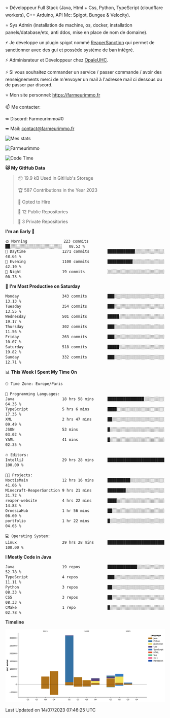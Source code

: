 ⭐ Développeur Full Stack (Java, Html + Css, Python, TypeScript (cloudflare workers), C++ Arduino,  API Mc: Spigot, Bungee & Velocity).

⭐ Sys Admin (installation de machine, os, docker, installation panels/database/etc, anti ddos, mise en place de nom de domaine).

⚡ Je développe un plugin spigot nommé [ReaperSanction](https://www.spigotmc.org/resources/reapersanction.89580/) qui permet de sanctionner avec des gui et possède système de ban intégré.

⚡ Adminisrateur et Développeur chez [OpaleUHC](https://opaleuhc.fr).

⚡ Si vous souhaitez commander un service / passer commande / avoir des renseignements merci de m'envoyer un mail à l'adresse mail ci dessous ou de passer par discord.

⭐ Mon site personnel: https://farmeurimmo.fr

   
📫 Me contacter:
 
   ➥ Discord: Farmeurimmo#0
   
   ➥ Mail: contact@farmeurimmo.fr

![Mes stats](https://github-readme-stats.farmeurimmo.fr/api?username=Farmeurimmo&count_private=true&show_icons=true&theme=radical)

<img src="https://komarev.com/ghpvc/?username=Farmeurimmo" alt="Farmeurimmo" />

<!--START_SECTION:waka-->
![Code Time](http://img.shields.io/badge/Code%20Time-846%20hrs%2042%20mins-blue)

**🐱 My GitHub Data** 

> 📦 19.9 kB Used in GitHub's Storage 
 > 
> 🏆 587 Contributions in the Year 2023
 > 
> 💼 Opted to Hire
 > 
> 📜 12 Public Repositories 
 > 
> 🔑 3 Private Repositories 
 > 
**I'm an Early 🐤** 

```text
🌞 Morning                223 commits         ██░░░░░░░░░░░░░░░░░░░░░░░   08.53 % 
🌆 Daytime                1271 commits        ████████████░░░░░░░░░░░░░   48.64 % 
🌃 Evening                1100 commits        ███████████░░░░░░░░░░░░░░   42.10 % 
🌙 Night                  19 commits          ░░░░░░░░░░░░░░░░░░░░░░░░░   00.73 % 
```
📅 **I'm Most Productive on Saturday** 

```text
Monday                   343 commits         ███░░░░░░░░░░░░░░░░░░░░░░   13.13 % 
Tuesday                  354 commits         ███░░░░░░░░░░░░░░░░░░░░░░   13.55 % 
Wednesday                501 commits         █████░░░░░░░░░░░░░░░░░░░░   19.17 % 
Thursday                 302 commits         ███░░░░░░░░░░░░░░░░░░░░░░   11.56 % 
Friday                   263 commits         ███░░░░░░░░░░░░░░░░░░░░░░   10.07 % 
Saturday                 518 commits         █████░░░░░░░░░░░░░░░░░░░░   19.82 % 
Sunday                   332 commits         ███░░░░░░░░░░░░░░░░░░░░░░   12.71 % 
```


📊 **This Week I Spent My Time On** 

```text
🕑︎ Time Zone: Europe/Paris

💬 Programming Languages: 
Java                     18 hrs 58 mins      ████████████████░░░░░░░░░   64.35 % 
TypeScript               5 hrs 6 mins        ████░░░░░░░░░░░░░░░░░░░░░   17.35 % 
XML                      2 hrs 47 mins       ██░░░░░░░░░░░░░░░░░░░░░░░   09.49 % 
JSON                     53 mins             █░░░░░░░░░░░░░░░░░░░░░░░░   03.02 % 
YAML                     41 mins             █░░░░░░░░░░░░░░░░░░░░░░░░   02.35 % 

🔥 Editors: 
IntelliJ                 29 hrs 28 mins      █████████████████████████   100.00 % 

🐱‍💻 Projects: 
NoctisMain               12 hrs 16 mins      ██████████░░░░░░░░░░░░░░░   41.66 % 
Minecraft-ReaperSanction 9 hrs 21 mins       ████████░░░░░░░░░░░░░░░░░   31.72 % 
reaper-website           4 hrs 22 mins       ████░░░░░░░░░░░░░░░░░░░░░   14.83 % 
OrnesiaHub               1 hr 56 mins        ██░░░░░░░░░░░░░░░░░░░░░░░   06.60 % 
portfolio                1 hr 22 mins        █░░░░░░░░░░░░░░░░░░░░░░░░   04.65 % 

💻 Operating System: 
Linux                    29 hrs 28 mins      █████████████████████████   100.00 % 
```

**I Mostly Code in Java** 

```text
Java                     19 repos            █████████████░░░░░░░░░░░░   52.78 % 
TypeScript               4 repos             ███░░░░░░░░░░░░░░░░░░░░░░   11.11 % 
Python                   3 repos             ██░░░░░░░░░░░░░░░░░░░░░░░   08.33 % 
CSS                      3 repos             ██░░░░░░░░░░░░░░░░░░░░░░░   08.33 % 
CMake                    1 repo              █░░░░░░░░░░░░░░░░░░░░░░░░   02.78 % 
```



**Timeline**

![Lines of Code chart](https://raw.githubusercontent.com/Farmeurimmo/Farmeurimmo/main/assets/bar_graph.png)


 Last Updated on 14/07/2023 07:46:25 UTC
<!--END_SECTION:waka-->

